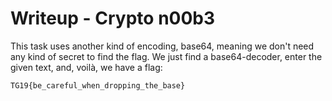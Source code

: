 # Writeup - Crypto n00b3

This task uses another kind of encoding, base64,
meaning we don't need any kind of secret to find the
flag. We just find a base64-decoder, enter the given
text, and, voilà, we have a flag:
```
TG19{be_careful_when_dropping_the_base}
```
